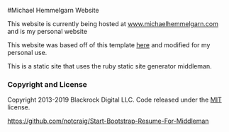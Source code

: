 #Michael Hemmelgarn Website

This website is currently being hosted at www.michaelhemmelgarn.com and is my personal website

This website was based off of this template [here](https://github.com/BlackrockDigital/startbootstrap-resume) and modified for my personal use.

This is a static site that uses the ruby static site generator middleman.

### Copyright and License

Copyright 2013-2019 Blackrock Digital LLC. Code released under the [MIT](https://github.com/BlackrockDigital/startbootstrap-resume/blob/gh-pages/LICENSE) license.

https://github.com/notcraig/Start-Bootstrap-Resume-For-Middleman
